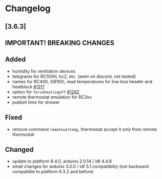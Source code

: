 # Changelog

## [3.6.3]

## **IMPORTANT! BREAKING CHANGES**

## Added

- humidity for ventilation devices
- telegrams for RC100H, hc2, etc. (seen on discord, not tested)
- names for BC400, GB192i, read temperatures for low loss header and heatblock [#1317](https://github.com/emsesp/EMS-ESP32/discussions/1317)
- option for `forceheatingoff` [#1262](https://github.com/emsesp/EMS-ESP32/issues/1262)
- remote thermostat emulation for RC3xx
- publish time for shower

## Fixed

- remove command `remoteseltemp`, thermostat accept it only from remote thermostat

## Changed

- update to platform 6.4.0, arduino 2.0.14 / idf 4.4.6
- small changes for arduino 3.0.0 / idf 5.1 compatibility (not backward compatible to platform 6.3.2 and before)
